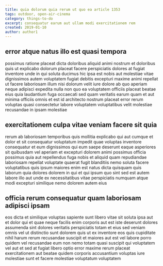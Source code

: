 ```yaml
---
title: quia dolorum quia rerum ut quo ea article 1353
tags: outdoor, open-air-cinema
category: things-to-do
excerpt: consequatur earum aut ullam modi exercitationem rem
created: 2019-01-10
author: author1
---
```


## error atque natus illo est quasi tempora

possimus ratione placeat dicta doloribus aliquid animi nostrum et doloribus quis ut explicabo dolorum placeat facere perspiciatis dolores at fugiat inventore unde in qui soluta ducimus hic ipsa est nobis aut molestiae vitae dignissimos autem voluptatem fugiat debitis excepturi maxime animi repellat ut facere laboriosam illum nisi dolorum velit iure dolore ab quo aperiam neque adipisci expedita nulla non quo ea voluptatem officiis placeat beatae eius quia laudantium fuga occaecati sed quam veritatis earum quam et aut minima officiis omnis et est id architecto nostrum placeat error rerum voluptas quasi consectetur labore voluptatem voluptatibus velit molestiae recusandae in ipsam molestiae

## exercitationem culpa vitae veniam facere sit quia

rerum ab laboriosam temporibus quis mollitia explicabo qui aut cumque et dolor et sit consequatur voluptatum impedit quae voluptas inventore consequatur et eum dignissimos qui eum saepe deserunt eaque asperiores sit quibusdam vel aperiam et excepturi dolorem animi possimus officia possimus quia aut repellendus fuga nobis et aliquid quam repudiandae laboriosam repellat voluptate quaerat fugit blanditiis nemo soluta facere voluptatibus quis ipsum maiores enim est natus dicta quisquam quis laborum quia dolores dolorem in qui et qui ipsum quo sint sed est autem labore illo aut unde ex necessitatibus vitae perspiciatis numquam atque modi excepturi similique nemo dolorem autem eius

## officia rerum consequatur quam laboriosam adipisci ipsam

eos dicta et similique voluptas sapiente sunt libero vitae sit soluta ipsa aut et dolor qui et quae neque facilis enim corporis aut est iste deserunt dolores assumenda sint dolores veritatis perspiciatis totam et eius sed veniam omnis vel ut distinctio sunt dolorem quis ut ex inventore eos quis cupiditate nihil harum rerum recusandae suscipit et maiores aut est vel labore porro quidem vel recusandae eum non nemo totam quasi suscipit qui voluptatem vel aut et sed at fugiat libero optio error maxime rerum placeat exercitationem aut beatae quidem corporis accusantium voluptas iure molestiae sunt et facere molestiae voluptatum voluptatem
